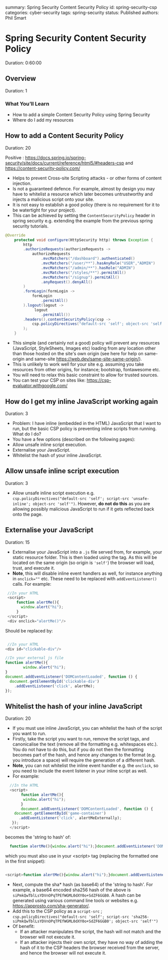 summary: Spring Security Content Security Policy
id: spring-security-csp
categories: cyber-security
tags: spring-security
status: Published
authors: Phil Smart


# Spring Security Content Security Policy
Duration: 0:60:00

<!-- ------------------------ -->
## Overview
Duration: 1

### What You’ll Learn

- How to add a simple Content Security Policy using Spring Security
- Where do I add my resources

<!-- ------------------------ -->
## How to add a Content Security Policy
Duration: 20

Positive
: https://docs.spring.io/spring-security/site/docs/current/reference/html5/#headers-csp and https://content-security-policy.com/

- Helps to prevent Cross-site Scripting attacks - or other forms of content injection.
- Is not a guaranteed defence. For example, almost by design you may have to whitelist a resource which later becomes untrustworthy and injects a malicious script onto your site.
- It is not easy to establish a good policy (there is no requirement for it to be watertight for your project).
- This can be achieved by setting the `ContentSecurityPolicy` header in spring security e.g. extending the example from the previous spring security tutorials.

``` Java
@Override
    protected void configure(HttpSecurity http) throws Exception {
        http
        .authorizeRequests(authorizeRequests ->
            authorizeRequests
                .mvcMatchers("/dashboard").authenticated()
                .mvcMatchers("/user/**").hasAnyRole("USER","ADMIN")
                .mvcMatchers("/admin/**").hasRole("ADMIN")
                .mvcMatchers("/styles/**").permitAll()
                .mvcMatchers("/signup").permitAll()
                .anyRequest().denyAll()
        )
        .formLogin(formLogin ->
            formLogin
                .permitAll()
        ).logout(logout ->
             logout
                .permitAll())
        .headers().contentSecurityPolicy(csp ->
            csp.policyDirectives("default-src 'self'; object-src 'self'")        
        );       
    }
```

- This simple (and certainly not a good) policy will prevent any resources (JavaScript, StyleSheets, Images etc) loading from any location other than those hosted on the site's own origin (see here for help on same-origin and same-site https://web.dev/same-site-same-origin/).
 - This is unlikely to work well for your site e.g. assuming you take resources from other origins, for instance; bootstrap, fontawesome etc.
  - You will need to relax this basic constraint to allow for trusted sources.
 - You can test your CSP on sites like: https://csp-evaluator.withgoogle.com/

 <!-- ------------------------ -->
## How do I get my inline JavaScript working again
  Duration: 3

- Problem: I have inline (embedded in the HTML) JavaScript that I want to run, but the basic CSP policy is preventing inline scripts from running. What do I do?
- You have a few options (described on the following pages):
 - Allow unsafe inline script execution.
 - Externalise your JavaScript.
 - Whitelist the hash of your inline JavaScript.

 <!-- ------------------------ -->
## Allow unsafe inline script execution
 Duration: 3

 - Allow unsafe inline script execution e.g. ` csp.policyDirectives("default-src 'self'; script-src 'unsafe-inline'; object-src 'self'") `. However, **do not do this** as you are allowing possibly malicious JavaScript to run if it gets reflected back onto the page.

 <!-- ------------------------ -->
## Externalise your JavaScript
 Duration: 15

  - Externalise your JavaScript into a `.js` file served from, for example, your static resource folder. This is then loaded using the <script type="text/javascript" th:src="@{/js/test.js}"></script> tag. As this will be located on the same origin (so origin is `'self'`) the browser will load, trust, and execute it.
  - **Note**, this will disable inline event handlers as well, for instance anything in `onclick=""` etc. These need to be replaced with `addEventListener()` calls. For example:

 ``` JavaScript
  //In your HTML
  <script>
      function alertMe(){
      	window.alert("hi");
      }
  </script>
  <div onclick="alertMe()"/>
 ```

  Should be replaced by:

 ``` JavaScript

  //In your HTML
 <div id="clickable-div"/>

 //In your external js file
 function alertMe(){
         window.alert("hi");
 }
 document.addEventListener('DOMContentLoaded', function () {
   document.getElementById('clickable-div')
     .addEventListener('click', alertMe);
 });

 ```

<!-- ------------------------ -->
## Whitelist the hash of your inline JavaScript
Duration: 20

 - If you must use inline JavaScript, you can whitelist the hash of the script you want to run.
 - Firstly, take the script you want to run, remove the script tags, and canonicalise the text (remove all the formatting e.g. whitespaces etc.). You do not have to do this, but if you do not then the formatting becomes part of the hash, and hence any changes to the format (e.g. you introduce a space) will require the generation of a different hash.
  - **Note**, you can not whitelist the inline event handler e.g. the `onclick`, so you need to include the event listener in your inline script as well.
 - For example:

 ``` JavaScript
   //In the HTML
   <script>
   		function alertMe(){
   		 window.alert("hi");
   		}
   		document.addEventListener('DOMContentLoaded', function () {
     document.getElementById('game-container')
       .addEventListener('click', alertMeExternally);
   	});
   </script>
 ```

 becomes the 'string to hash' of:

 ``` javascript
   function alertMe(){window.alert("hi");}document.addEventListener('DOMContentLoaded',function(){document.getElementById('game-container').addEventListener('click', alertMe);});
 ```

which you must also use in your \<script\> tag (replacing the formatted one in the first snippet):

 ``` JavaScript

<script>function alertMe(){window.alert("hi");}document.addEventListener('DOMContentLoaded',function(){document.getElementById('game-container').addEventListener('click', alertMe);});</script>

 ```

  - Next, compute the sha* hash (as base64) of the 'string to hash'. For example, a base64 encoded sha256 hash of the above is `siPmkQwTblLsYDVnOPqTPEfWGML0dXY0o+SdZF6GGB0`. A hash can be generated using various command line tools or websites e.g. https://approsto.com/sha-generator/.
  - Add this to the CSP policy as a `script-src` ; ` csp.policyDirectives("default-src 'self'; script-src 'sha256-siPmkQwTblLsYDVnOPqTPEfWGML0dXY0o+SdZF6GGB0'; object-src 'self'") `
 - Of benefit:
   - If an attacker manipulates the script, the hash will not match and the browser will not execute it.
   - If an attacker injects their own script, they have no way of adding the hash of it to the CSP headers the browser received from the server, and hence the browser will not execute it.
